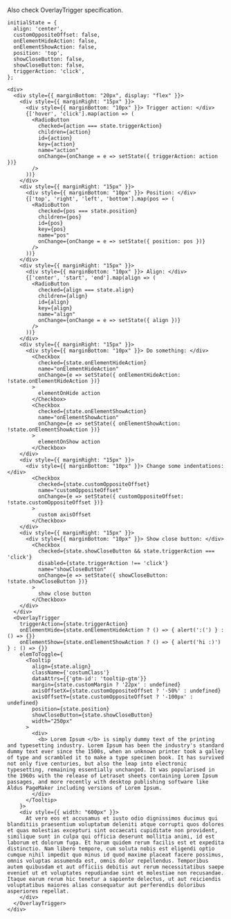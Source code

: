 Also check OverlayTrigger specification.

    initialState = {
      align: 'center',
      customOppositeOffset: false,
      onElementHideAction: false,
      onElementShowAction: false,
      position: 'top',
      showCloseButton: false,
      showCloseButton: false,
      triggerAction: 'click',
    };

    <div>
      <div style={{ marginBottom: "20px", display: "flex" }}>
        <div style={{ marginRight: "15px" }}>
          <div style={{ marginBottom: "10px" }}> Trigger action: </div>
          {['hover', 'click'].map(action => (
            <RadioButton
              checked={action === state.triggerAction}
              children={action}
              id={action}
              key={action}
              name="action"
              onChange={onChange = e => setState({ triggerAction: action })}
            />
          ))}
        </div>
        <div style={{ marginRight: "15px" }}>
          <div style={{ marginBottom: "10px" }}> Position: </div>
          {['top', 'right', 'left', 'bottom'].map(pos => (
            <RadioButton
              checked={pos === state.position}
              children={pos}
              id={pos}
              key={pos}
              name="pos"
              onChange={onChange = e => setState({ position: pos })}
            />
          ))}
        </div>
        <div style={{ marginRight: "15px" }}>
          <div style={{ marginBottom: "10px" }}> Align: </div>
          {['center', 'start', 'end'].map(align => (
            <RadioButton
              checked={align === state.align}
              children={align}
              id={align}
              key={align}
              name="align"
              onChange={onChange = e => setState({ align })}
            />
          ))}
        </div>
        <div style={{ marginRight: "15px" }}>
          <div style={{ marginBottom: "10px" }}> Do something: </div>
            <Checkbox
              checked={state.onElementHideAction}
              name="onElementHideAction"
              onChange={e => setState({ onElementHideAction: !state.onElementHideAction })}
            >
              elementOnHide action
            </Checkbox>
            <Checkbox
              checked={state.onElementShowAction}
              name="onElementShowAction"
              onChange={e => setState({ onElementShowAction: !state.onElementShowAction })}
            >
              elementOnShow action
            </Checkbox>
        </div>
        <div style={{ marginRight: "15px" }}>
          <div style={{ marginBottom: "10px" }}> Change some indentations: </div>
            <Checkbox
              checked={state.customOppositeOffset}
              name="customOppositeOffset"
              onChange={e => setState({ customOppositeOffset: !state.customOppositeOffset })}
            >
              custom axisOffset
            </Checkbox>
        </div>
        <div style={{ marginRight: "15px" }}>
          <div style={{ marginBottom: "10px" }}> Show close button: </div>
            <Checkbox
              checked={state.showCloseButton && state.triggerAction === 'click'}
              disabled={state.triggerAction !== 'click'}
              name="showCloseButton"
              onChange={e => setState({ showCloseButton: !state.showCloseButton })}
            >
              show close button
            </Checkbox>
        </div>
      </div>
      <OverlayTrigger
        triggerAction={state.triggerAction}
        onElementHide={state.onElementHideAction ? () => { alert(':(') } : () => {}}
        onElementShow={state.onElementShowAction ? () => { alert('hi :)') } : () => {}}
        elemToToggle={
          <Tooltip
            align={state.align}
            className={'costumClass'}
            dataAttrs={{'gtm-id': 'tooltip-gtm'}}
            margin={state.customMargin ? '22px' : undefined}
            axisOffsetX={state.customOppositeOffset ? '-50%' : undefined}
            axisOffsetY={state.customOppositeOffset ? '-100px' : undefined}
            position={state.position}
            showCloseButton={state.showCloseButton}
            width="250px"
          >
            <div>
              <b> Lorem Ipsum </b> is simply dummy text of the printing and typesetting industry. Lorem Ipsum has been the industry's standard dummy text ever since the 1500s, when an unknown printer took a galley of type and scrambled it to make a type specimen book. It has survived not only five centuries, but also the leap into electronic typesetting, remaining essentially unchanged. It was popularised in the 1960s with the release of Letraset sheets containing Lorem Ipsum passages, and more recently with desktop publishing software like Aldus PageMaker including versions of Lorem Ipsum.
            </div>
          </Tooltip>
        }>
        <div style={{ width: "600px" }}>
          At vero eos et accusamus et iusto odio dignissimos ducimus qui blanditiis praesentium voluptatum deleniti atque corrupti quos dolores et quas molestias excepturi sint occaecati cupiditate non provident, similique sunt in culpa qui officia deserunt mollitia animi, id est laborum et dolorum fuga. Et harum quidem rerum facilis est et expedita distinctio. Nam libero tempore, cum soluta nobis est eligendi optio cumque nihil impedit quo minus id quod maxime placeat facere possimus, omnis voluptas assumenda est, omnis dolor repellendus. Temporibus autem quibusdam et aut officiis debitis aut rerum necessitatibus saepe eveniet ut et voluptates repudiandae sint et molestiae non recusandae. Itaque earum rerum hic tenetur a sapiente delectus, ut aut reiciendis voluptatibus maiores alias consequatur aut perferendis doloribus asperiores repellat.
        </div>
      </OverlayTrigger>
    </div>
